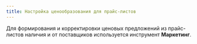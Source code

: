 ```yaml
---
title: Настройка ценообразования для прайс-листов
---
```

Для формирования и корректировки ценовых предложений из прайс-листов наличия и от поставщиков используется инструмент **Маркетинг**.